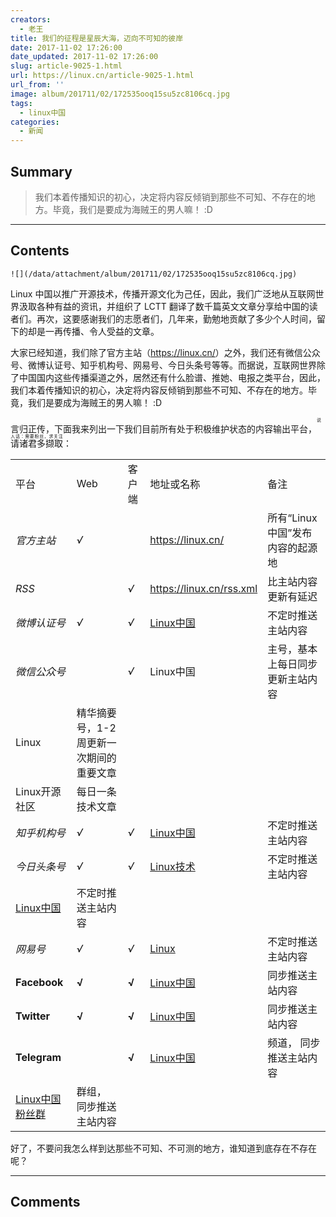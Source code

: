 ```yaml
---
creators:
  - 老王
title: 我们的征程是星辰大海，迈向不可知的彼岸
date: 2017-11-02 17:26:00
date_updated: 2017-11-02 17:26:00
slug: article-9025-1.html
url: https://linux.cn/article-9025-1.html
url_from: ''
image: album/201711/02/172535ooq15su5zc8106cq.jpg
tags:
  - linux中国
categories:
  - 新闻
---
```


## Summary

> 我们本着传播知识的初心，决定将内容反倾销到那些不可知、不存在的地方。毕竟，我们是要成为海贼王的男人嘛！ :D

***

<!-- more -->

## Contents

`![](/data/attachment/album/201711/02/172535ooq15su5zc8106cq.jpg)`

Linux 中国以推广开源技术，传播开源文化为己任，因此，我们广泛地从互联网世界汲取各种有益的资讯，并组织了 LCTT 翻译了数千篇英文文章分享给中国的读者们。再次，这要感谢我们的志愿者们，几年来，勤勉地贡献了多少个人时间，留下的却是一再传播、令人受益的文章。

大家已经知道，我们除了官方主站（<https://linux.cn/>）之外，我们还有微信公众号、微博认证号、知乎机构号、网易号、今日头条号等等。而据说，互联网世界除了中国国内这些传播渠道之外，居然还有什么脸谱、推她、电报之类平台，因此，我们本着传播知识的初心，决定将内容反倾销到那些不可知、不存在的地方。毕竟，我们是要成为海贼王的男人嘛！ :D

言归正传，下面我来列出一下我们目前所有处于积极维护状态的内容输出平台，<ruby> 请诸君多撷取 <rp>  （ </rp> <rt>  说人话：需要粉丝，求关注 </rt> <rp>  ） </rp></ruby>：

|  |  |  |  |  |
| --- | --- | --- | --- | --- |
| 平台 | Web | 客户端 | 地址或名称 | 备注 |
| *官方主站* | *√* |  | <https://linux.cn/> | 所有“Linux 中国”发布内容的起源地  |
| *RSS* |  | *√* | <https://linux.cn/rss.xml> | 比主站内容更新有延迟  |
| *微博认证号* | *√* | *√* | [Linux中国](https://weibo.com/linuxcn) | 不定时推送主站内容  |
| *微信公众号* |  | *√* | Linux中国 | 主号，基本上每日同步更新主站内容  |
| Linux | 精华摘要号，1-2 周更新一次期间的重要文章  |
| Linux开源社区  | 每日一条技术文章 |
| *知乎机构号* | *√* | *√* | [Linux中国](https://www.zhihu.com/org/linuxzhong-guo/) | 不定时推送主站内容  |
| *今日头条号* | *√* | *√* | [Linux技术](http://www.toutiao.com/c/user/3357852467/) | 不定时推送主站内容  |
| [Linux中国](https://www.toutiao.com/c/user/52889878622/) | 不定时推送主站内容  |
| *网易号* | *√* | *√* | [Linux](http://dy.163.com/v2/article/detail/D282EJLD0511CPOJ.html) | 不定时推送主站内容  |
| **Facebook** | **√** | **√** | [Linux中国](https://www.facebook.com/linux.china/) | 同步推送主站内容 |
| **Twitter** | **√** | **√** | [Linux中国](https://twitter.com/linux_cn) | 同步推送主站内容 |
| **Telegram** |  | **√** | [Linux中国](https://t.me/linuxdotcn) | 频道， 同步推送主站内容 |
| [Linux中国 粉丝群](https://t.me/linuxcngroup) | 群组， 同步推送主站内容 |

好了，不要问我怎么样到达那些不可知、不可测的地方，谁知道到底存在不存在呢？

***

## Comments
